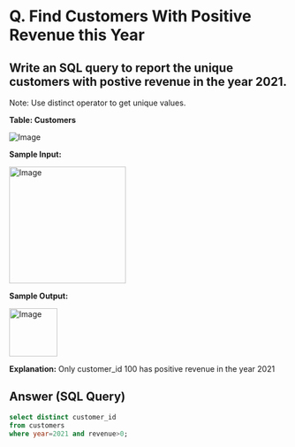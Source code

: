 # Q. Find Customers With Positive Revenue this Year

## Write an SQL query to report the unique customers with postive revenue in the year 2021.
Note: Use distinct operator to get unique values.

**Table: Customers**

![Image](https://github.com/user-attachments/assets/899952d1-fcb4-4404-9a31-6b693decdb58)

**Sample Input:**

<img width="211" alt="Image" src="https://github.com/user-attachments/assets/44588f2a-dff0-462b-88c6-f0a9dfde6e26" />

**Sample Output:**

<img width="87" alt="Image" src="https://github.com/user-attachments/assets/9da22bf6-6ba8-4d03-a90f-6905b695e29e" />

**Explanation:** Only customer_id 100 has positive revenue in the year 2021

## Answer (SQL Query)

```sql
select distinct customer_id 
from customers
where year=2021 and revenue>0;

